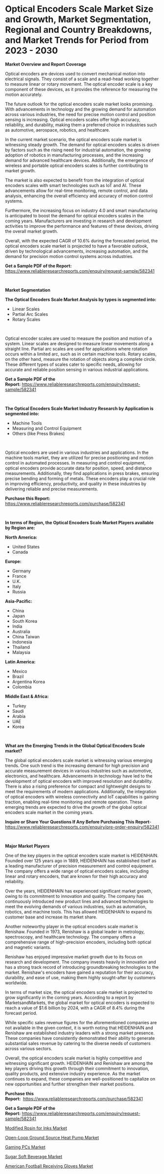 <p><h1>Optical Encoders Scale Market Size and Growth, Market Segmentation, Regional and Country Breakdowns, and Market Trends for Period from 2023 -  2030</h1></p><p><strong>Market Overview and Report Coverage</strong></p>
<p><p>Optical encoders are devices used to convert mechanical motion into electrical signals. They consist of a scale and a read-head working together to measure linear or rotary movement. The optical encoder scale is a key component of these devices, as it provides the reference for measuring the motion accurately.</p><p>The future outlook for the optical encoders scale market looks promising. With advancements in technology and the growing demand for automation across various industries, the need for precise motion control and position sensing is increasing. Optical encoders scales offer high accuracy, reliability, and durability, making them a preferred choice in industries such as automotive, aerospace, robotics, and healthcare.</p><p>In the current market scenario, the optical encoders scale market is witnessing steady growth. The demand for optical encoders scales is driven by factors such as the rising need for industrial automation, the growing adoption of robotics in manufacturing processes, and the increasing demand for advanced healthcare devices. Additionally, the emergence of wireless and portable optical encoders scales is further contributing to market growth.</p><p>The market is also expected to benefit from the integration of optical encoders scales with smart technologies such as IoT and AI. These advancements allow for real-time monitoring, remote control, and data analysis, enhancing the overall efficiency and accuracy of motion control systems.</p><p>Furthermore, the increasing focus on industry 4.0 and smart manufacturing is anticipated to boost the demand for optical encoders scales in the coming years. Manufacturers are investing in research and development activities to improve the performance and features of these devices, driving the overall market growth.</p><p>Overall, with the expected CAGR of 10.6% during the forecasted period, the optical encoders scale market is projected to have a favorable outlook, driven by technological advancements, increasing automation, and the demand for precision motion control systems across industries.</p></p>
<p><strong>Get a Sample PDF of the Report:</strong> <a href="https://www.reliableresearchreports.com/enquiry/request-sample/582341">https://www.reliableresearchreports.com/enquiry/request-sample/582341</a></p>
<p>&nbsp;</p>
<p><strong>Market Segmentation</strong></p>
<p><strong>The Optical Encoders Scale Market Analysis by types is segmented into:</strong></p>
<p><ul><li>Linear Scales</li><li>Partial Arc Scales</li><li>Rotary Scales</li></ul></p>
<p>&nbsp;</p>
<p><p>Optical encoder scales are used to measure the position and motion of a system. Linear scales are designed to measure linear movements along a straight line. Partial arc scales are used for applications where rotation occurs within a limited arc, such as in certain machine tools. Rotary scales, on the other hand, measure the rotation of objects along a complete circle. These different types of scales cater to specific needs, allowing for accurate and reliable position sensing in various industrial applications.</p></p>
<p><strong>Get a Sample PDF of the Report:</strong>&nbsp;<a href="https://www.reliableresearchreports.com/enquiry/request-sample/582341">https://www.reliableresearchreports.com/enquiry/request-sample/582341</a></p>
<p>&nbsp;</p>
<p><strong>The Optical Encoders Scale Market Industry Research by Application is segmented into:</strong></p>
<p><ul><li>Machine Tools</li><li>Measuring and Control Equipment</li><li>Others (like Press Brakes)</li></ul></p>
<p>&nbsp;</p>
<p><p>Optical encoders are used in various industries and applications. In the machine tools market, they are utilized for precise positioning and motion control in automated processes. In measuring and control equipment, optical encoders provide accurate data for position, speed, and distance measurements. Additionally, they find applications in press brakes, ensuring precise bending and forming of metals. These encoders play a crucial role in improving efficiency, productivity, and quality in these industries by delivering reliable and precise measurements.</p></p>
<p><strong>Purchase this Report:</strong>&nbsp; <a href="https://www.reliableresearchreports.com/purchase/582341">https://www.reliableresearchreports.com/purchase/582341</a></p>
<p>&nbsp;</p>
<p><strong>In terms of Region, the Optical Encoders Scale Market Players available by Region are:</strong></p>
<p>
    <p> <strong> North America: </strong>
        <ul>
            <li>United States</li>
            <li>Canada</li>
        </ul>
        </p> 
    <p> <strong> Europe: </strong>
        <ul>
            <li>Germany</li>
            <li>France</li>
            <li>U.K.</li>
            <li>Italy</li>
            <li>Russia</li>
        </ul>
        </p> 
    <p> <strong> Asia-Pacific: </strong>
        <ul>
            <li>China</li>
            <li>Japan</li>
            <li>South Korea</li>
            <li>India</li>
            <li>Australia</li>
            <li>China Taiwan</li>
            <li>Indonesia</li>
            <li>Thailand</li>
            <li>Malaysia</li>
        </ul>
        </p> 
    <p> <strong> Latin America: </strong>
        <ul>
            <li>Mexico</li>
            <li>Brazil</li>
            <li>Argentina Korea</li>
            <li>Colombia</li>
        </ul>
        </p> 
    <p> <strong> Middle East & Africa: </strong>
        <ul>
            <li>Turkey</li>
            <li>Saudi</li>
            <li>Arabia</li>
            <li>UAE</li>
            <li>Korea</li>
        </ul>
    </p>
    </p>
<p>&nbsp;</p>
<p><strong>What are the Emerging Trends in the Global Optical Encoders Scale market?</strong></p>
<p><p>The global optical encoders scale market is witnessing various emerging trends. One such trend is the increasing demand for high precision and accurate measurement devices in various industries such as automotive, electronics, and healthcare. Advancements in technology have led to the development of optical encoders with improved resolution and durability. There is also a rising preference for compact and lightweight designs to meet the requirements of modern applications. Additionally, the integration of optical encoders with wireless connectivity and IoT capabilities is gaining traction, enabling real-time monitoring and remote operation. These emerging trends are expected to drive the growth of the global optical encoders scale market in the coming years.</p></p>
<p><strong>Inquire or Share Your Questions If Any Before Purchasing This Report</strong>- <a href="https://www.reliableresearchreports.com/enquiry/pre-order-enquiry/582341">https://www.reliableresearchreports.com/enquiry/pre-order-enquiry/582341</a></p>
<p>&nbsp;</p>
<p><strong>Major Market Players</strong></p>
<p><p>One of the key players in the optical encoders scale market is HEIDENHAIN. Founded over 125 years ago in 1889, HEIDENHAIN has established itself as a leading manufacturer of precision measurement and control equipment. The company offers a wide range of optical encoders scales, including linear and rotary encoders, that are known for their high accuracy and reliability.</p><p>Over the years, HEIDENHAIN has experienced significant market growth, owing to its commitment to innovation and quality. The company has continuously introduced new product lines and advanced technologies to meet the evolving demands of various industries, such as automation, robotics, and machine tools. This has allowed HEIDENHAIN to expand its customer base and increase its market share.</p><p>Another noteworthy player in the optical encoders scale market is Renishaw. Founded in 1973, Renishaw is a global leader in metrology, spectroscopy, and healthcare technology. The company offers a comprehensive range of high-precision encoders, including both optical and magnetic variants.</p><p>Renishaw has enjoyed impressive market growth due to its focus on research and development. The company invests heavily in innovation and has a strong track record of introducing groundbreaking technologies to the market. Renishaw's encoders have gained a reputation for their accuracy, durability, and ease of use, making them highly sought-after by customers worldwide.</p><p>In terms of market size, the optical encoders scale market is projected to grow significantly in the coming years. According to a report by MarketsandMarkets, the global market for optical encoders is expected to reach a value of $1.6 billion by 2024, with a CAGR of 8.4% during the forecast period.</p><p>While specific sales revenue figures for the aforementioned companies are not available in the given context, it is worth noting that HEIDENHAIN and Renishaw are established industry leaders with a strong market presence. These companies have consistently demonstrated their ability to generate substantial sales revenue by catering to the diverse needs of customers across various sectors.</p><p>Overall, the optical encoders scale market is highly competitive and witnessing significant growth. HEIDENHAIN and Renishaw are among the key players driving this growth through their commitment to innovation, quality products, and extensive industry experience. As the market continues to expand, these companies are well-positioned to capitalize on new opportunities and further strengthen their market positions.</p></p>
<p><strong>Purchase this Report:</strong>&nbsp;&nbsp;<a href="https://www.reliableresearchreports.com/purchase/582341">https://www.reliableresearchreports.com/purchase/582341</a></p>
<p></p>
<p><strong>Get a Sample PDF of the Report:</strong>&nbsp;<a href="https://www.reliableresearchreports.com/enquiry/request-sample/582341">https://www.reliableresearchreports.com/enquiry/request-sample/582341</a></p>
<p><p><a href="https://www.linkedin.com/pulse/modified-rosin-inks-market-research-report-unlocks-analysis/">Modified Rosin for Inks Market</a></p><p><a href="https://www.linkedin.com/pulse/open-loop-ground-source-heat-pump-market-research-report/">Open-Loop Ground Source Heat Pump Market</a></p><p><a href="https://medium.com/@saigemarvin1946/gaming-pcs-market-size-growth-forecast-2023-2030-1bee0b79168f">Gaming PCs Market</a></p><p><a href="https://www.linkedin.com/pulse/sugar-soft-beverage-market-size-2023-2030-global-industrial/">Sugar Soft Beverage Market</a></p><p><a href="https://medium.com/@ethelcrooks2023/american-football-receiving-gloves-market-size-growth-forecast-2023-2030-1d7dbf596637">American Football Receiving Gloves Market</a></p></p>